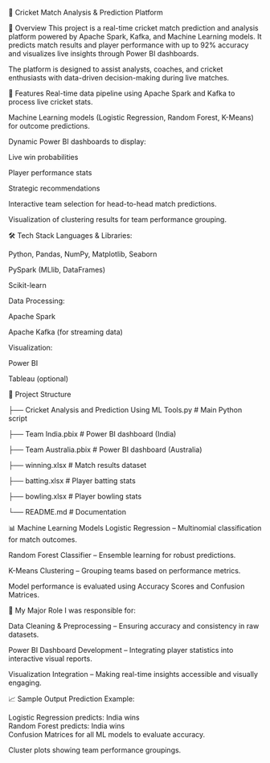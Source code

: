 🏏 Cricket Match Analysis & Prediction Platform

📌 Overview
This project is a real-time cricket match prediction and analysis platform powered by Apache Spark, Kafka, and Machine Learning models. It predicts match results and player performance with up to 92% accuracy and visualizes live insights through Power BI dashboards.

The platform is designed to assist analysts, coaches, and cricket enthusiasts with data-driven decision-making during live matches.

🚀 Features
Real-time data pipeline using Apache Spark and Kafka to process live cricket stats.

Machine Learning models (Logistic Regression, Random Forest, K-Means) for outcome predictions.

Dynamic Power BI dashboards to display:

Live win probabilities

Player performance stats

Strategic recommendations

Interactive team selection for head-to-head match predictions.

Visualization of clustering results for team performance grouping.

🛠️ Tech Stack
Languages & Libraries:

Python, Pandas, NumPy, Matplotlib, Seaborn

PySpark (MLlib, DataFrames)

Scikit-learn

Data Processing:

Apache Spark

Apache Kafka (for streaming data)

Visualization:

Power BI

Tableau (optional)

📂 Project Structure

├── Cricket Analysis and Prediction Using ML Tools.py  # Main Python script

├── Team India.pbix                                    # Power BI dashboard (India)

├── Team Australia.pbix                                # Power BI dashboard (Australia)

├── winning.xlsx                                       # Match results dataset

├── batting.xlsx                                       # Player batting stats

├── bowling.xlsx                                       # Player bowling stats

└── README.md                                          # Documentation


📊 Machine Learning Models
Logistic Regression – Multinomial classification for match outcomes.

Random Forest Classifier – Ensemble learning for robust predictions.

K-Means Clustering – Grouping teams based on performance metrics.

Model performance is evaluated using Accuracy Scores and Confusion Matrices.

👤 My Major Role
I was responsible for:

Data Cleaning & Preprocessing – Ensuring accuracy and consistency in raw datasets.

Power BI Dashboard Development – Integrating player statistics into interactive visual reports.

Visualization Integration – Making real-time insights accessible and visually engaging.

📈 Sample Output
Prediction Example:

Logistic Regression predicts: India wins  
Random Forest predicts: India wins  
Confusion Matrices for all ML models to evaluate accuracy.

Cluster plots showing team performance groupings.
